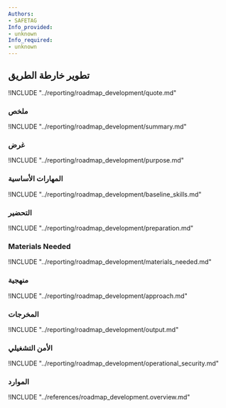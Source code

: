 ```yaml
---
Authors:
- SAFETAG
Info_provided:
- unknown
Info_required:
- unknown
---
```


## تطوير خارطة الطريق

!INCLUDE "../reporting/roadmap_development/quote.md"

### ملخص

!INCLUDE "../reporting/roadmap_development/summary.md"

### غرض

!INCLUDE "../reporting/roadmap_development/purpose.md"

### المهارات الأساسية

!INCLUDE "../reporting/roadmap_development/baseline_skills.md"

### التحضير

!INCLUDE "../reporting/roadmap_development/preparation.md"

### Materials Needed

!INCLUDE "../reporting/roadmap_development/materials_needed.md"

### منهجية

!INCLUDE "../reporting/roadmap_development/approach.md"

### المخرجات

!INCLUDE "../reporting/roadmap_development/output.md"

### الأمن التشغيلي

!INCLUDE "../reporting/roadmap_development/operational_security.md"

### الموارد
<div class="greybox">
!INCLUDE "../references/roadmap_development.overview.md"
</div>

<!-- ### Activities ..>
